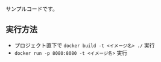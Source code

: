 サンプルコードです。

## 実行方法
- プロジェクト直下で `docker build -t <イメージ名> ./` 実行
- `docker run -p 8080:8080 -t <イメージ名>` 実行
